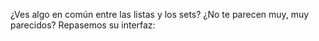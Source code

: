 ¿Ves algo en común entre las listas y los sets? ¿No te parecen muy, muy parecidos? Repasemos su interfaz: 

